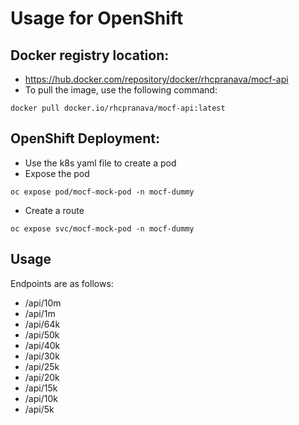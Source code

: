 # Usage for OpenShift

## Docker registry location:
- https://hub.docker.com/repository/docker/rhcpranava/mocf-api
- To pull the image, use the following command:
```
docker pull docker.io/rhcpranava/mocf-api:latest
```

## OpenShift Deployment:
- Use the k8s yaml file to create a pod
- Expose the pod
```
oc expose pod/mocf-mock-pod -n mocf-dummy
```
- Create a route
```
oc expose svc/mocf-mock-pod -n mocf-dummy
```

## Usage
Endpoints are as follows:
- /api/10m
- /api/1m
- /api/64k
- /api/50k
- /api/40k
- /api/30k
- /api/25k
- /api/20k
- /api/15k
- /api/10k
- /api/5k
